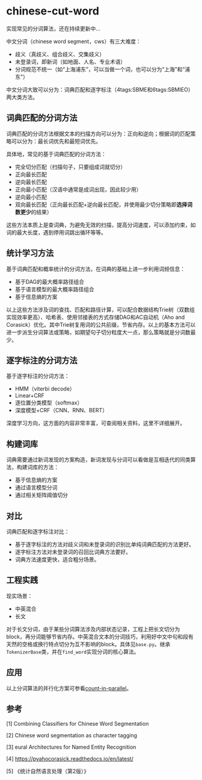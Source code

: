# chinese-cut-word

实现常见的分词算法，还在持续更新中...

中文分词（chinese word segment，cws）有三大难度：
- 歧义（真歧义、组合歧义、交集歧义）
- 未登录词，即新词（如地面、人名、专业术语）
- 分词规范不统一（如“上海浦东”，可以当做一个词，也可以分为“上海”和“浦东”）

中文分词大致可以分为：词典匹配和逐字标注（4tags:SBME和6tags:SBMIEO）两大类方法。



## 词典匹配的分词方法

词典匹配的分词方法根据文本的扫描方向可以分为：正向和逆向；根据词的匹配策略可以分为：最长词优先和最短词优先。



具体地，常见的基于词典匹配的分词方法：

- 完全切分匹配（扫描句子，只要组成词就切分）
- 正向最长匹配
- 逆向最长匹配
- 正向最小匹配（汉语中通常是成词出现，因此较少用）
- 逆向最小匹配
- 双向最长匹配（正向最长匹配+逆向最长匹配，并使用最少切分策略即**选择词数更少**的结果）

这些方法本质上是查词典，为避免无效的扫描，提高分词速度，可以添加约束，如词的最大长度，遇到停用词跳出循环等等。




## 统计学习方法

基于词典匹配和概率统计的分词方法，在词典的基础上进一步利用词频信息：
- 基于DAG的最大概率路径组合
- 基于语言模型的最大概率路径组合
- 基于信息熵的方案

以上这些方法涉及词的查找、匹配和路径计算，可以配合数据结构Trie树（双数组实现效率更高）、哈希表、使用邻接表的方式存储DAG和AC自动机（Aho and Corasick）优化。其中Trie树复用词的公共前缀，节省内存。以上的基本方法可以进一步派生分词算法或策略，如期望句子切分粒度大一点，那么策略就是分词数最少。




## 逐字标注的分词方法

基于逐字标注的分词方法：
- HMM（viterbi decode）
- Linear+CRF
- 逐位置分类模型（softmax）
- 深度模型+CRF（CNN、RNN、BERT）

深度学习方向，这方面的内容非常丰富，可查阅相关资料，这里不详细展开。



## 构建词库

词典需要通过新词发现的方案构造，新词发现与分词可以看做是互相迭代的同类算法，构建词库的方法：
- 基于信息熵的方案
- 通过语言模型分词
- 通过相关矩阵阈值切分




## 对比

词典匹配和逐字标注对比：
- 基于逐字标注的方法对歧义词和未登录词的识别比单纯词典匹配的方法更好。
- 逐字标注方法对未登录词的召回比词典方法要好。
- 词典方法速度更快，适合粗分场景。




## 工程实践

现实场景：
- 中英混合
- 长文

对于长文分词，由于某些分词算法涉及内部状态记录，工程上把长文切分为block，再分词能够节省内存。中英混合文本的分词技巧，利用好中文中句和段有天然的空格或换行特点切分为互不影响的block。具体见`base.py`。继承`TokenizerBase`类，并在`find_word`实现分词的核心算法。




## 应用

以上分词算法的并行化方案可参看[count-in-parallel](https://github.com/allenwind/count-in-parallel)。



## 参考

[1] Combining Classifiers for Chinese Word Segmentation

[2] Chinese word segmentation as character tagging

[3] eural Architectures for Named Entity Recognition

[4] https://pyahocorasick.readthedocs.io/en/latest/

[5] 《统计自然语言处理（第2版）》
